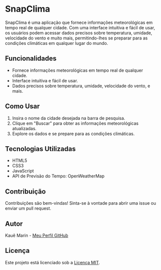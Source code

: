 # SnapClima

SnapClima é uma aplicação que fornece informações meteorológicas em tempo real de qualquer cidade. Com uma interface intuitiva e fácil de usar, os usuários podem acessar dados precisos sobre temperatura, umidade, velocidade do vento e muito mais, permitindo-lhes se preparar para as condições climáticas em qualquer lugar do mundo.

## Funcionalidades

- Fornece informações meteorológicas em tempo real de qualquer cidade.
- Interface intuitiva e fácil de usar.
- Dados precisos sobre temperatura, umidade, velocidade do vento, e mais.

## Como Usar

1. Insira o nome da cidade desejada na barra de pesquisa.
2. Clique em "Buscar" para obter as informações meteorológicas atualizadas.
3. Explore os dados e se prepare para as condições climáticas.

## Tecnologias Utilizadas

- HTML5
- CSS3
- JavaScript
- API de Previsão do Tempo: OpenWeatherMap

## Contribuição

Contribuições são bem-vindas! Sinta-se à vontade para abrir uma issue ou enviar um pull request.

## Autor

Kauê Marin - [Meu Perfil GitHub](https://github.com/Kaue-Marin)

## Licença

Este projeto está licenciado sob a [Licença MIT](LICENSE).
